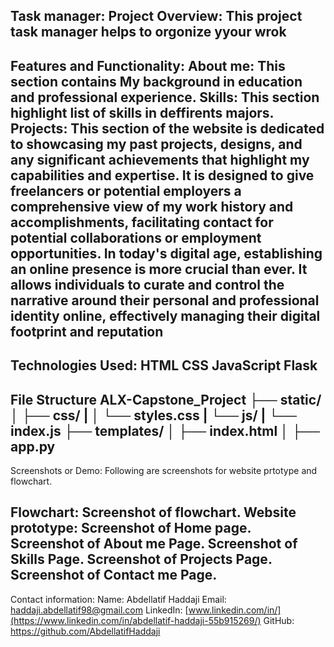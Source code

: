 Task manager:
Project Overview:
This project task manager helps to orgonize yyour wrok 
---------------------------------------------------------------------------------------------------------
Features and Functionality:
About me: This section contains My background in education and professional experience.
Skills: This section highlight list of skills in  deffirents majors.
Projects: This section of the website is dedicated to showcasing my past projects, designs, and any significant achievements that highlight my capabilities and expertise. It is designed to give freelancers or potential employers a comprehensive view of my work history and accomplishments, facilitating contact for potential collaborations or employment opportunities. In today's digital age, establishing an online presence is more crucial than ever. It allows individuals to curate and control the narrative around their personal and professional identity online, effectively managing their digital footprint and reputation
--------------------------------------------------------------
Technologies Used:
HTML
CSS
JavaScript
Flask
---------------------------------------------------------
File Structure
ALX-Capstone_Project ├── static/ │ ├── css/ | │ └── styles.css | └── js/ | └── index.js ├── templates/ │ ├── index.html │
├── app.py
-----------------------------------------------------------------
Screenshots or Demo:
Following are screenshots for website prtotype and flowchart.

Flowchart: Screenshot of flowchart.
Website prototype: Screenshot of Home page.
Screenshot of About me Page.
Screenshot of Skills Page.
Screenshot of Projects Page.
Screenshot of Contact me Page.
----------------------------------------------------------------------------------------
Contact information:
Name: Abdellatif Haddaji
Email: haddaji.abdellatif98@gmail.com
LinkedIn: [www.linkedin.com/in/](https://www.linkedin.com/in/abdellatif-haddaji-55b915269/)
GitHub: https://github.com/AbdellatifHaddaji
